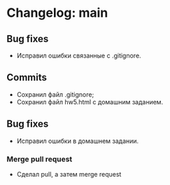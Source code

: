 # Changelog: main

## Bug fixes
- Исправил ошибки связанные с .gitignore.

## Commits

- Сохранил файл .gitignore;
- Сохранил файл hw5.html с домашним заданием.

## Bug fixes

- Исправил ошибки в домашнем задании.

### Merge pull request

* Сделал pull, а затем merge request

